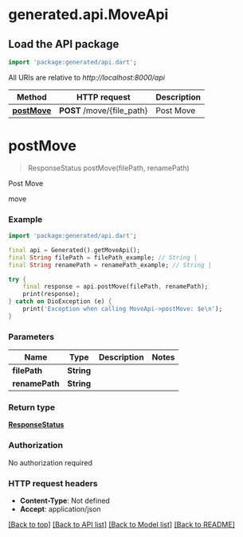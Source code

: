 # generated.api.MoveApi

## Load the API package
```dart
import 'package:generated/api.dart';
```

All URIs are relative to *http://localhost:8000/api*

Method | HTTP request | Description
------------- | ------------- | -------------
[**postMove**](MoveApi.md#postmove) | **POST** /move/{file_path} | Post Move


# **postMove**
> ResponseStatus postMove(filePath, renamePath)

Post Move

move

### Example
```dart
import 'package:generated/api.dart';

final api = Generated().getMoveApi();
final String filePath = filePath_example; // String | 
final String renamePath = renamePath_example; // String | 

try {
    final response = api.postMove(filePath, renamePath);
    print(response);
} catch on DioException (e) {
    print('Exception when calling MoveApi->postMove: $e\n');
}
```

### Parameters

Name | Type | Description  | Notes
------------- | ------------- | ------------- | -------------
 **filePath** | **String**|  | 
 **renamePath** | **String**|  | 

### Return type

[**ResponseStatus**](ResponseStatus.md)

### Authorization

No authorization required

### HTTP request headers

 - **Content-Type**: Not defined
 - **Accept**: application/json

[[Back to top]](#) [[Back to API list]](../README.md#documentation-for-api-endpoints) [[Back to Model list]](../README.md#documentation-for-models) [[Back to README]](../README.md)

